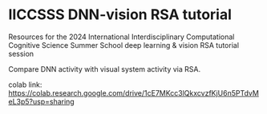 # IICCSSS DNN-vision RSA tutorial

Resources for the 2024 International Interdisciplinary Computational Cognitive Science Summer School deep learning & vision RSA tutorial session

Compare DNN activity with visual system activity via RSA.

colab link:  https://colab.research.google.com/drive/1cE7MKcc3lQkxcvzfKjU6n5PTdvMeL3p5?usp=sharing
